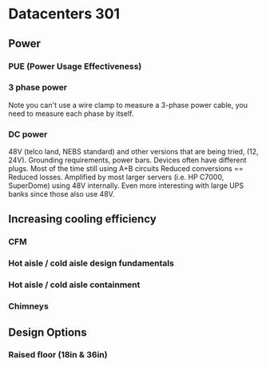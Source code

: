 # Datacenters 301

## Power

### PUE (Power Usage Effectiveness)

### 3 phase power

Note you can't use a wire clamp to measure a 3-phase power cable, you
need to measure each phase by itself.

### DC power

48V (telco land, NEBS standard) and other versions that are being tried,
(12, 24V). Grounding requirements, power bars. Devices often have
different plugs. Most of the time still using A+B circuits Reduced
conversions == Reduced losses. Amplified by most larger servers (i.e. HP
C7000, SuperDome) using 48V internally. Even more interesting with large
UPS banks since those also use 48V.

## Increasing cooling efficiency

### CFM

### Hot aisle / cold aisle design fundamentals

### Hot aisle / cold aisle containment

### Chimneys

## Design Options

### Raised floor (18in & 36in)
